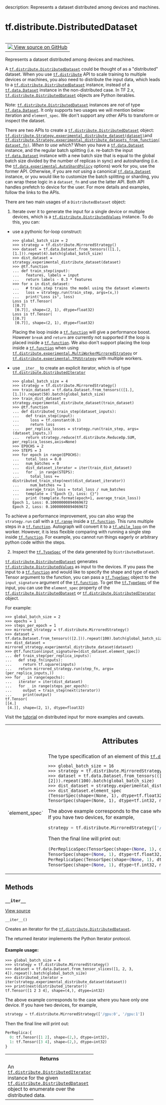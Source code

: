 description: Represents a dataset distributed among devices and machines.

<div itemscope itemtype="http://developers.google.com/ReferenceObject">
<meta itemprop="name" content="tf.distribute.DistributedDataset" />
<meta itemprop="path" content="Stable" />
<meta itemprop="property" content="__iter__"/>
</div>

# tf.distribute.DistributedDataset

<!-- Insert buttons and diff -->

<table class="tfo-notebook-buttons tfo-api nocontent" align="left">
<td>
  <a target="_blank" href="https://github.com/tensorflow/tensorflow/blob/r2.3/tensorflow/python/distribute/input_lib.py#L275-L491">
    <img src="https://www.tensorflow.org/images/GitHub-Mark-32px.png" />
    View source on GitHub
  </a>
</td>
</table>



Represents a dataset distributed among devices and machines.

<!-- Placeholder for "Used in" -->

A <a href="../../tf/distribute/DistributedDataset.md"><code>tf.distribute.DistributedDataset</code></a> could be thought of as a "distributed"
dataset. When you use <a href="../../tf/distribute.md"><code>tf.distribute</code></a> API to scale training to multiple
devices or machines, you also need to distribute the input data, which leads
to a <a href="../../tf/distribute/DistributedDataset.md"><code>tf.distribute.DistributedDataset</code></a> instance, instead of a
<a href="../../tf/data/Dataset.md"><code>tf.data.Dataset</code></a> instance in the non-distributed case. In TF 2.x,
<a href="../../tf/distribute/DistributedDataset.md"><code>tf.distribute.DistributedDataset</code></a> objects are Python iterables.

Note: <a href="../../tf/distribute/DistributedDataset.md"><code>tf.distribute.DistributedDataset</code></a> instances are *not* of type
<a href="../../tf/data/Dataset.md"><code>tf.data.Dataset</code></a>. It only supports two usages we will mention below:
iteration and `element_spec`. We don't support any other APIs to transform or
inspect the dataset.

There are two APIs to create a <a href="../../tf/distribute/DistributedDataset.md"><code>tf.distribute.DistributedDataset</code></a> object:
<a href="../../tf/distribute/Strategy.md#experimental_distribute_dataset"><code>tf.distribute.Strategy.experimental_distribute_dataset(dataset)</code></a>and
<a href="../../tf/distribute/Strategy.md#experimental_distribute_datasets_from_function"><code>tf.distribute.Strategy.experimental_distribute_datasets_from_function(dataset_fn)</code></a>.
*When to use which?* When you have a <a href="../../tf/data/Dataset.md"><code>tf.data.Dataset</code></a> instance, and the
regular batch splitting (i.e. re-batch the input <a href="../../tf/data/Dataset.md"><code>tf.data.Dataset</code></a> instance
with a new batch size that is equal to the global batch size divided by the
number of replicas in sync) and autosharding (i.e. the
<a href="../../tf/data/experimental/AutoShardPolicy.md"><code>tf.data.experimental.AutoShardPolicy</code></a> options) work for you, use the former
API. Otherwise, if you are *not* using a canonical <a href="../../tf/data/Dataset.md"><code>tf.data.Dataset</code></a> instance,
or you would like to customize the batch splitting or sharding, you can wrap
these logic in a `dataset_fn` and use the latter API. Both API handles
prefetch to device for the user. For more details and examples, follow the
links to the APIs.


There are two main usages of a `DistributedDataset` object:

1. Iterate over it to generate the input for a single device or multiple
devices, which is a <a href="../../tf/distribute/DistributedValues.md"><code>tf.distribute.DistributedValues</code></a> instance. To do this,
you can:

  * use a pythonic for-loop construct:

    ```
    >>> global_batch_size = 2
    >>> strategy = tf.distribute.MirroredStrategy()
    >>> dataset = tf.data.Dataset.from_tensors(([1.],[1.])).repeat(4).batch(global_batch_size)
    >>> dist_dataset = strategy.experimental_distribute_dataset(dataset)
    >>> @tf.function
    ... def train_step(input):
    ...   features, labels = input
    ...   return labels - 0.3 * features
    >>> for x in dist_dataset:
    ...   # train_step trains the model using the dataset elements
    ...   loss = strategy.run(train_step, args=(x,))
    ...   print("Loss is", loss)
    Loss is tf.Tensor(
    [[0.7]
     [0.7]], shape=(2, 1), dtype=float32)
    Loss is tf.Tensor(
    [[0.7]
     [0.7]], shape=(2, 1), dtype=float32)
    ```

    Placing the loop inside a <a href="../../tf/function.md"><code>tf.function</code></a> will give a performance boost.
    However `break` and `return` are currently not supported if the loop is
    placed inside a <a href="../../tf/function.md"><code>tf.function</code></a>. We also don't support placing the loop
    inside a <a href="../../tf/function.md"><code>tf.function</code></a> when using
    <a href="../../tf/distribute/experimental/MultiWorkerMirroredStrategy.md"><code>tf.distribute.experimental.MultiWorkerMirroredStrategy</code></a> or
    <a href="../../tf/distribute/experimental/TPUStrategy.md"><code>tf.distribute.experimental.TPUStrategy</code></a> with multiple workers.

  * use `__iter__` to create an explicit iterator, which is of type
    <a href="../../tf/distribute/DistributedIterator.md"><code>tf.distribute.DistributedIterator</code></a>

    ```
    >>> global_batch_size = 4
    >>> strategy = tf.distribute.MirroredStrategy()
    >>> train_dataset = tf.data.Dataset.from_tensors(([1.],[1.])).repeat(50).batch(global_batch_size)
    >>> train_dist_dataset = strategy.experimental_distribute_dataset(train_dataset)
    >>> @tf.function
    ... def distributed_train_step(dataset_inputs):
    ...   def train_step(input):
    ...     loss = tf.constant(0.1)
    ...     return loss
    ...   per_replica_losses = strategy.run(train_step, args=(dataset_inputs,))
    ...   return strategy.reduce(tf.distribute.ReduceOp.SUM, per_replica_losses,axis=None)
    >>> EPOCHS = 2
    >>> STEPS = 3
    >>> for epoch in range(EPOCHS):
    ...   total_loss = 0.0
    ...   num_batches = 0
    ...   dist_dataset_iterator = iter(train_dist_dataset)
    ...   for _ in range(STEPS):
    ...     total_loss += distributed_train_step(next(dist_dataset_iterator))
    ...     num_batches += 1
    ...   average_train_loss = total_loss / num_batches
    ...   template = ("Epoch {}, Loss: {}")
    ...   print (template.format(epoch+1, average_train_loss))
    Epoch 1, Loss: 0.10000000894069672
    Epoch 2, Loss: 0.10000000894069672
    ```


  To achieve a performance improvement, you can also wrap the `strategy.run`
  call with a <a href="../../tf/range.md"><code>tf.range</code></a> inside a <a href="../../tf/function.md"><code>tf.function</code></a>. This runs multiple steps in a
  <a href="../../tf/function.md"><code>tf.function</code></a>. Autograph will convert it to a <a href="../../tf/while_loop.md"><code>tf.while_loop</code></a> on the worker.
  However, it is less flexible comparing with running a single step inside
  <a href="../../tf/function.md"><code>tf.function</code></a>. For example, you cannot run things eagerly or arbitrary
  python code within the steps.


2. Inspect the <a href="../../tf/TypeSpec.md"><code>tf.TypeSpec</code></a> of the data generated by `DistributedDataset`.

  <a href="../../tf/distribute/DistributedDataset.md"><code>tf.distribute.DistributedDataset</code></a> generates
  <a href="../../tf/distribute/DistributedValues.md"><code>tf.distribute.DistributedValues</code></a> as input to the devices. If you pass the
  input to a <a href="../../tf/function.md"><code>tf.function</code></a> and would like to specify the shape and type of
  each Tensor argument to the function, you can pass a <a href="../../tf/TypeSpec.md"><code>tf.TypeSpec</code></a> object to
  the `input_signature` argument of the <a href="../../tf/function.md"><code>tf.function</code></a>. To get the
  <a href="../../tf/TypeSpec.md"><code>tf.TypeSpec</code></a> of the input, you can use the `element_spec` property of the
  <a href="../../tf/distribute/DistributedDataset.md"><code>tf.distribute.DistributedDataset</code></a> or <a href="../../tf/distribute/DistributedIterator.md"><code>tf.distribute.DistributedIterator</code></a>
  object.

  For example:

  ```
  >>> global_batch_size = 2
  >>> epochs = 1
  >>> steps_per_epoch = 1
  >>> mirrored_strategy = tf.distribute.MirroredStrategy()
  >>> dataset = tf.data.Dataset.from_tensors(([2.])).repeat(100).batch(global_batch_size)
  >>> dist_dataset = mirrored_strategy.experimental_distribute_dataset(dataset)
  >>> @tf.function(input_signature=[dist_dataset.element_spec])
  ... def train_step(per_replica_inputs):
  ...   def step_fn(inputs):
  ...     return tf.square(inputs)
  ...   return mirrored_strategy.run(step_fn, args=(per_replica_inputs,))
  >>> for _ in range(epochs):
  ...   iterator = iter(dist_dataset)
  ...   for _ in range(steps_per_epoch):
  ...     output = train_step(next(iterator))
  ...     print(output)
  tf.Tensor(
  [[4.]
   [4.]], shape=(2, 1), dtype=float32)
  ```


Visit the [tutorial](https://www.tensorflow.org/tutorials/distribute/input)
on distributed input for more examples and caveats.



<!-- Tabular view -->
 <table class="responsive fixed orange">
<colgroup><col width="214px"><col></colgroup>
<tr><th colspan="2"><h2 class="add-link">Attributes</h2></th></tr>

<tr>
<td>
`element_spec`
</td>
<td>
The type specification of an element of this <a href="../../tf/distribute/DistributedDataset.md"><code>tf.distribute.DistributedDataset</code></a>.


```
>>> global_batch_size = 16
>>> strategy = tf.distribute.MirroredStrategy()
>>> dataset = tf.data.Dataset.from_tensors(([1.],[2])).repeat(100).batch(global_batch_size)
>>> dist_dataset = strategy.experimental_distribute_dataset(dataset)
>>> dist_dataset.element_spec
(TensorSpec(shape=(None, 1), dtype=tf.float32, name=None),
TensorSpec(shape=(None, 1), dtype=tf.int32, name=None))
```

The above example corresponds to the case where you have only one device. If
you have two devices, for example,
```python
strategy = tf.distribute.MirroredStrategy(['/gpu:0', '/gpu:1'])
```
Then the final line will print out:
```python
(PerReplicaSpec(TensorSpec(shape=(None, 1), dtype=tf.float32, name=None),
TensorSpec(shape=(None, 1), dtype=tf.float32, name=None)),
PerReplicaSpec(TensorSpec(shape=(None, 1), dtype=tf.int32, name=None),
TensorSpec(shape=(None, 1), dtype=tf.int32, name=None)))
```
</td>
</tr>
</table>



## Methods

<h3 id="__iter__"><code>__iter__</code></h3>

<a target="_blank" href="https://github.com/tensorflow/tensorflow/blob/r2.3/tensorflow/python/distribute/input_lib.py#L417-L450">View source</a>

<pre class="devsite-click-to-copy prettyprint lang-py tfo-signature-link">
<code>__iter__()
</code></pre>

Creates an iterator for the <a href="../../tf/distribute/DistributedDataset.md"><code>tf.distribute.DistributedDataset</code></a>.

The returned iterator implements the Python Iterator protocol.

#### Example usage:



```
>>> global_batch_size = 4
>>> strategy = tf.distribute.MirroredStrategy()
>>> dataset = tf.data.Dataset.from_tensor_slices([1, 2, 3, 4]).repeat().batch(global_batch_size)
>>> distributed_iterator = iter(strategy.experimental_distribute_dataset(dataset))
>>> print(next(distributed_iterator))
tf.Tensor([1 2 3 4], shape=(4,), dtype=int32)
```


The above example corresponds to the case where you have only one device. If
you have two devices, for example,
```python
strategy = tf.distribute.MirroredStrategy(['/gpu:0', '/gpu:1'])
```
Then the final line will print out:
```python
PerReplica:{
  0: tf.Tensor([1 2], shape=(2,), dtype=int32),
  1: tf.Tensor([3 4], shape=(2,), dtype=int32)
}
```

<!-- Tabular view -->
 <table class="responsive fixed orange">
<colgroup><col width="214px"><col></colgroup>
<tr><th colspan="2">Returns</th></tr>
<tr class="alt">
<td colspan="2">
An <a href="../../tf/distribute/DistributedIterator.md"><code>tf.distribute.DistributedIterator</code></a> instance for the given
<a href="../../tf/distribute/DistributedDataset.md"><code>tf.distribute.DistributedDataset</code></a> object to enumerate over the
distributed data.
</td>
</tr>

</table>





